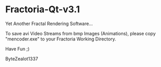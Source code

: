 # Fractoria-Qt-v3.1

Yet Another Fractal Rendering Software...

To save avi Video Streams from bmp Images (Animations), please copy "mencoder.exe" to your Fractoria Working Directory.

Have Fun ;)

ByteZealot1337
